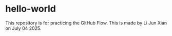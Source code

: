 # hello-world
This repository is for practicing the GitHub Flow.
This is made by Li Jun Xian on July 04 2025.
